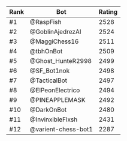 Rank|Bot|Rating
---|---|---
#1|@RaspFish|2528
#2|@GoblinAjedrezAI|2524
#3|@MaggiChess16|2511
#4|@tbhOnBot|2509
#5|@Ghost_HunteR2998|2499
#6|@SF_Bot1nok|2498
#7|@TacticalBot|2497
#8|@ElPeonElectrico|2494
#9|@PINEAPPLEMASK|2492
#10|@DarkOnBot|2480
#11|@InvinxibleFlxsh|2431
#12|@varient-chess-bot1|2287
